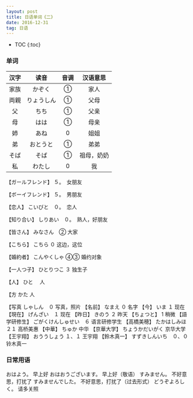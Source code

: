 ```yaml
---
layout: post
title: 日语单词《二》
date: 2016-12-31
tag: 日语
---
```


* TOC 
{:toc}

### 单词

|	汉字	|	读音	|	音调	|	汉语意思	|
|:---------:|:---------:|:---------:|:-------------:|
|	家族	|	かぞく　|	①		|	家人		|
|	両親	|	りょうしん	|	①	|	父母		|
|	父　	|	ちち	|	①		|	父亲		|
|	母		|	はは	|	①		|	母亲		|
|	姉		|	あね	|	0		|	姐姐		|
|	弟		|	おとうと	|	①	|	弟弟		|
|	そば	|	そば	|	①		|	祖母，奶奶	|
|	私		|	わたし	|	0		|	我			|

【ガールフレンド】	５。　女朋友

【ボーイフレンド】	５。　男朋友

【恋人】	こいびと　０。　恋人

【知り合い】	しりあい　０。　熟人，好朋友

【皆さん】		みなさん　②		大家

【こちら】		こちら	０	这边，这位

【婚約者】		こんやくしゃ	④③	婚约对象

【一人つ子】	ひとりつこ	３	独生子

【人】			ひと　	人

【方			かた	人

【写真		しゃしん　０	写真，照片
【名前】		なまえ	０		名字
【今】			いま	１      现在
【現在】		げんざい　１	现在
【昨日】		きのう		２   昨天
【ちょつと】				1    稍微
【語学研修生】	ごがくけんしゅせい　６     语言研修学生
【高橋美穂】	たかはしみほ	２１	高桥美惠
【中華】		ちゅか 				中华
【京華大学】	ちょうかだいがく		京华大学
【王宇翔】		おううしょう	１、１   王宇翔
【鈴木真一】	すずきしんいち　０、０	铃木真一

### 日常用语

おはよう。	早上好
おはおうございます。	早上好（敬语）
すみません。 		不好意思，打扰了
すみませんでした。	不好意思，打扰了（过去形式）
どうぞよろしく。		请多关照

